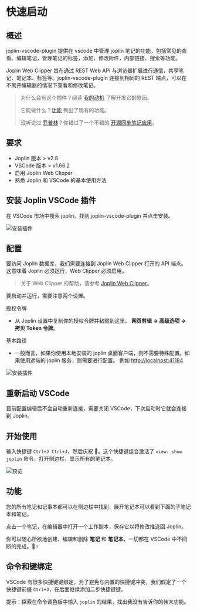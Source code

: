 # 快速启动

## 概述

joplin-vscode-plugin 提供在 vscode 中管理 joplin 笔记的功能，包括常见的查看、编辑笔记，管理笔记的标签，添加、修改附件，内部链接、搜索等功能。

Joplin Web Clipper 旨在通过 REST Web API 与浏览器扩展进行通信，共享笔记、笔记本、标签等。joplin-vscode-plugin 连接到相同的 REST 端点，可以在不离开编辑器的情况下查看和修改笔记。

> 为什么会有这个插件？阅读 [我的动机](./faq.md) 了解开发它的原因。
>
> 它能做什么？[功能](./feature.md) 列出了现有的功能。
>
> 没听说过 [乔普林](https://joplinapp.org/)？你错过了一个不错的 [开源同步笔记应用](https://joplinapp.org/)。

## 要求

- Joplin 版本 > v2.8
- VSCode 版本 > v1.66.2
- 启用 Joplin Web Clipper
- 熟悉 Joplin 和 VSCode 的基本使用方法

## 安装 Joplin VSCode 插件

在 VSCode 市场中搜索 joplin。找到 joplin-vscode-plugin 并点击安装。

![安装插件](/images/install-plugin.png)

## 配置

要访问 Joplin 数据库，我们需要连接到 Joplin Web Clipper 打开的 API 端点。这意味着 Joplin 必须运行，Web Clipper 必须启用。

> 关于 Web Clipper 的帮助，请参考 [Joplin Web Clipper](https://joplinapp.org/clipper/)。

要启动并运行，需要注意两个设置。

授权令牌

- 从 Joplin 设置中复制你的授权令牌并粘贴到这里。
  **网页剪辑 -> 高级选项 -> 拷贝 Token 令牌**。

基本路径

- 一般而言，如果你使用本地安装的 joplin 桌面客户端，则不需要特殊配置。如果使用远端的 joplin 服务，则需要进行配置。
  例如 <http://localhost:41184>

![安装插件](/images/joplin-settings.png)

## 重新启动 VSCode

目前配置编辑后不会自动重新连接，需要关闭 VSCode，下次启动时它就会连接到 Joplin。

## 开始使用

输入快捷键 `Ctrl+J Ctrl+J`，然后庆祝 :tada:。这个快捷键组合激活了 `view: show joplin` 命令，打开侧边栏，显示所有的笔记本。

![预览](https://cdn.jsdelivr.net/gh/rxliuli/img-bed/20200623085740.png)

## 功能

您的所有笔记和记事本都可以在侧边栏中找到，展开笔记本可以看到下面的子笔记本和笔记。

点击一个笔记，在编辑器中打开一个工作副本，保存它以将修改推送回 Joplin。

你可以随心所欲地创建、编辑和删除 **笔记** 和 **笔记本**，一切都在 VSCode 中不间断的完成。🦸♀️

## 命令和键绑定

VSCode 有很多快捷键键绑定，为了避免与内置的快捷键冲突，我们假定了一个快捷键前缀 `Ctrl+J`，在后面继续添加二步快捷键键。

提示：探索在命令调色板中输入 `joplin` 的结果，找出我没有告诉你的伟大功能。
